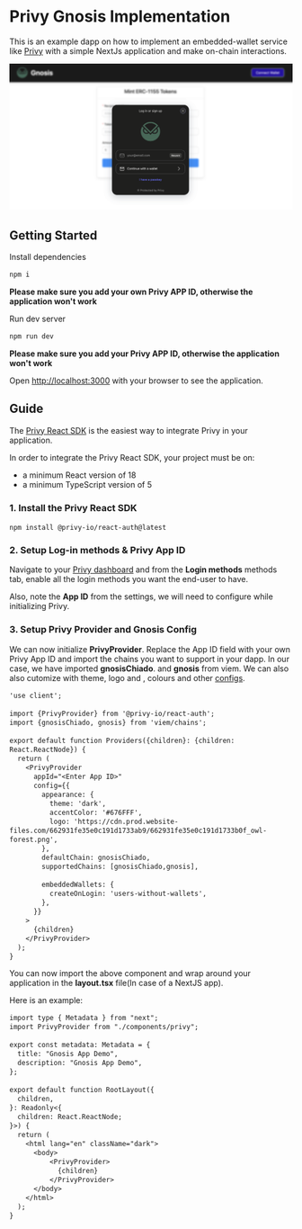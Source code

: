# Privy Gnosis Implementation
This is an example dapp on how to implement an embedded-wallet service like [Privy](https://www.privy.io/) with a simple NextJs application and make on-chain interactions.

![privy gnosis](./image.png)

## Getting Started
Install dependencies
```bash
npm i
```
**Please make sure you add your own Privy APP ID, otherwise the application won't work**

Run dev server
```bash
npm run dev
```

**Please make sure you add your Privy APP ID, otherwise the application won't work**

Open [http://localhost:3000](http://localhost:3000) with your browser to see the application.


## Guide

The [Privy React SDK](https://www.npmjs.com/package/@privy-io/react-auth) is the easiest way to integrate Privy in your
application.

In order to integrate the Privy React SDK, your project must be on:

- a minimum React version of 18
- a minimum TypeScript version of 5

### 1. Install the Privy React SDK

```shell
npm install @privy-io/react-auth@latest
```

### 2. Setup Log-in methods & Privy App ID

Navigate to your [Privy dashboard](https://dashboard.privy.io/apps) and from the **Login methods** methods tab, enable all the login methods you want the end-user to have.

Also, note the **App ID** from the settings, we will need to configure while initializing Privy.

### 3. Setup Privy Provider and Gnosis Config

We can now initialize **PrivyProvider**. Replace the App ID field with your own Privy App ID and import the chains you want to support in your dapp. In our case, we have imported **gnosisChiado**. and **gnosis** from viem. We can also also cutomize with theme, logo and , colours and other [configs](https://docs.privy.io/guide/react/configuration/appearance#app-name).

```shell
'use client';

import {PrivyProvider} from '@privy-io/react-auth';
import {gnosisChiado, gnosis} from 'viem/chains';

export default function Providers({children}: {children: React.ReactNode}) {
  return (
    <PrivyProvider
      appId="<Enter App ID>"
      config={{
        appearance: {
          theme: 'dark',
          accentColor: '#676FFF',
          logo: 'https://cdn.prod.website-files.com/662931fe35e0c191d1733ab9/662931fe35e0c191d1733b0f_owl-forest.png',
        },
        defaultChain: gnosisChiado,
        supportedChains: [gnosisChiado,gnosis], 

        embeddedWallets: {
          createOnLogin: 'users-without-wallets',
        },
      }}
    >
      {children}
    </PrivyProvider>
  );
}
```


You can now import the above component and wrap around your application in the **layout.tsx** file(In case of a NextJS app).

Here is an example:

```shell
import type { Metadata } from "next";
import PrivyProvider from "./components/privy"; 

export const metadata: Metadata = {
  title: "Gnosis App Demo",
  description: "Gnosis App Demo",
};

export default function RootLayout({
  children,
}: Readonly<{
  children: React.ReactNode;
}>) {
  return (
    <html lang="en" className="dark"> 
      <body>
          <PrivyProvider> 
            {children} 
          </PrivyProvider>
      </body>
    </html>
  );
}

```
